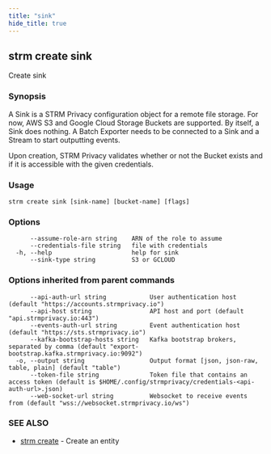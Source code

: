 ```yaml
---
title: "sink"
hide_title: true
---
```

## strm create sink

Create sink

### Synopsis

A Sink is a STRM Privacy configuration object for a remote file storage. For now, AWS S3 and Google Cloud Storage
Buckets are supported. By itself, a Sink does nothing. A Batch Exporter needs to be connected to a Sink and a Stream to
start outputting events.

Upon creation, STRM Privacy validates whether or not the Bucket exists and if it is accessible with the given
credentials.

### Usage

```
strm create sink [sink-name] [bucket-name] [flags]
```

### Options

```
      --assume-role-arn string    ARN of the role to assume
      --credentials-file string   file with credentials
  -h, --help                      help for sink
      --sink-type string          S3 or GCLOUD
```

### Options inherited from parent commands

```
      --api-auth-url string            User authentication host (default "https://accounts.strmprivacy.io")
      --api-host string                API host and port (default "api.strmprivacy.io:443")
      --events-auth-url string         Event authentication host (default "https://sts.strmprivacy.io")
      --kafka-bootstrap-hosts string   Kafka bootstrap brokers, separated by comma (default "export-bootstrap.kafka.strmprivacy.io:9092")
  -o, --output string                  Output format [json, json-raw, table, plain] (default "table")
      --token-file string              Token file that contains an access token (default is $HOME/.config/strmprivacy/credentials-<api-auth-url>.json)
      --web-socket-url string          Websocket to receive events from (default "wss://websocket.strmprivacy.io/ws")
```

### SEE ALSO

* [strm create](/cli-reference/strm/create/index.md)	 - Create an entity

